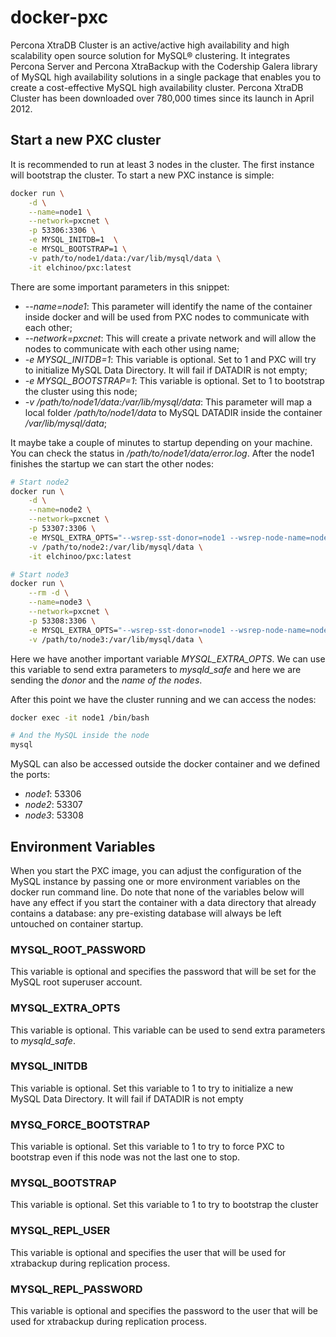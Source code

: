 # docker-pxc
 Percona XtraDB Cluster is an active/active high availability and high scalability open source solution for MySQL® clustering. It integrates Percona Server and Percona XtraBackup with the Codership Galera library of MySQL high availability solutions in a single package that enables you to create a cost-effective MySQL high availability cluster. Percona XtraDB Cluster has been downloaded over 780,000 times since its launch in April 2012.


## Start a new PXC cluster
It is recommended to run at least 3 nodes in the cluster. The first instance will bootstrap the cluster. To start a new PXC instance is simple:
```bash
docker run \
	-d \
	--name=node1 \
	--network=pxcnet \
	-p 53306:3306 \
	-e MYSQL_INITDB=1  \
	-e MYSQL_BOOTSTRAP=1 \
	-v path/to/node1/data:/var/lib/mysql/data \
	-it elchinoo/pxc:latest
```
There are some important parameters in this snippet:
+ *--name=node1*: This parameter will identify the name of the container inside docker and will be used from PXC nodes to communicate with each other;
+ *--network=pxcnet*: This will create a private network and will allow the nodes to communicate with each other using name;
+ *-e MYSQL_INITDB=1*: This variable is optional. Set to 1 and PXC will try to initialize MySQL Data Directory. It will fail if DATADIR is not empty;
+ *-e MYSQL_BOOTSTRAP=1*: This variable is optional. Set to 1 to bootstrap the cluster using this node;
+ *-v /path/to/node1/data:/var/lib/mysql/data*: This parameter will map a local folder */path/to/node1/data* to MySQL DATADIR inside the container */var/lib/mysql/data*;

It maybe take a couple of minutes to startup depending on your machine. You can check the status in */path/to/node1/data/error.log*.
After the node1 finishes the startup we can start the other nodes:
```bash
# Start node2
docker run \
	-d \
	--name=node2 \
	--network=pxcnet \
	-p 53307:3306 \
	-e MYSQL_EXTRA_OPTS="--wsrep-sst-donor=node1 --wsrep-node-name=node2" \
	-v /path/to/node2:/var/lib/mysql/data \
	-it elchinoo/pxc:latest

# Start node3
docker run \
	--rm -d \
	--name=node3 \
	--network=pxcnet \
	-p 53308:3306 \
	-e MYSQL_EXTRA_OPTS="--wsrep-sst-donor=node1 --wsrep-node-name=node3" \
	-v /path/to/node3:/var/lib/mysql/data \
```
Here we have another important variable *MYSQL_EXTRA_OPTS*. We can use this variable to send extra parameters to *mysqld_safe* and here we are sending the *donor* and the *name of the nodes*. 

After this point we have the cluster running and we can access the nodes:
```bash
docker exec -it node1 /bin/bash

# And the MySQL inside the node
mysql 
```
MySQL can also be accessed outside the docker container and we defined the ports:
+ *node1*: 53306
+ *node2*: 53307
+ *node3*: 53308


## Environment Variables
When you start the PXC image, you can adjust the configuration of the MySQL instance by passing one or more environment variables on the docker run command line. Do note that none of the variables below will have any effect if you start the container with a data directory that already contains a database: any pre-existing database will always be left untouched on container startup.

### MYSQL_ROOT_PASSWORD
This variable is optional and specifies the password that will be set for the MySQL root superuser account.

### MYSQL_EXTRA_OPTS 
This variable is optional. This variable can be used to send extra parameters to *mysqld_safe*.

### MYSQL_INITDB
This variable is optional. Set this variable to 1 to try to initialize a new MySQL Data Directory. It will fail if DATADIR is not empty
	
### MYSQ_FORCE_BOOTSTRAP
This variable is optional. Set this variable to 1 to try to force PXC to bootstrap even if this node was not the last one to stop.

### MYSQL_BOOTSTRAP
This variable is optional. Set this variable to 1 to try to bootstrap the cluster

### MYSQL_REPL_USER
This variable is optional and specifies the user that will be used for xtrabackup during replication process.

### MYSQL_REPL_PASSWORD
This variable is optional and specifies the password to the user that will be used for xtrabackup during replication process.
